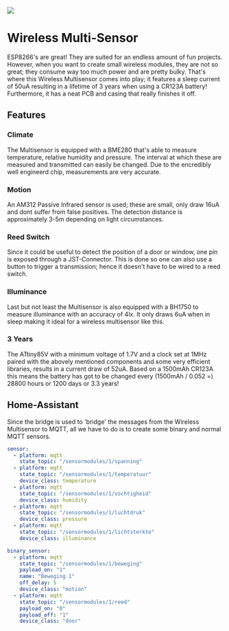 [![](https://img.shields.io/github/v/release/JVKran/Wireless-Multisensor.svg?style=flat-square)](https://github.com/JVKran/Wireless-Multisensor/releases/latest)

# Wireless Multi-Sensor
ESP8266's are great! They are suited for an endless amount of fun projects. However, when you want to create small wireless modules, they are not so great; they consume way too much power and are pretty bulky. That's where this Wireless Multisensor comes into play; it features a sleep current of 50uA resulting in a lifetime of 3 years when using a CR123A battery! Furthermore, it has a neat PCB and casing that really finishes it off.

## Features
### Climate
The Multisensor is equipped with a BME280 that's able to measure temperature, relative humidity and pressure. The interval at which these are measured and transmitted can easily be changed. Due to the encredibly well engineerd chip, measurements are very accurate.

### Motion
An AM312 Passive Infrared sensor is used; these are small, only draw 16uA and dont suffer from false positives. The detection distance is approximately 3-5m depending on light circumstances.

### Reed Switch
Since it could be useful to detect the position of a door or window, one pin is exposed through a JST-Connector. This is done so one can also use a button to trigger a transmission; hence it doesn't have to be wired to a reed switch.

### Illuminance
Last but not least the Multisensor is also equipped with a BH1750 to measure illuminance with an accuracy of 4lx. It only draws 6uA when in sleep making it ideal for a wireless multisensor like this.

### 3 Years
The ATtiny85V with a minimum voltage of 1.7V and a clock set at 1MHz paired with the abovely mentioned components and some very efficient libraries, results in a current draw of 52uA. Based on a 1500mAh CR123A this means the battery has got to be changed every (1500mAh / 0.052 =) 28800 hours or 1200 days or 3.3 years!

## Home-Assistant
Since the bridge is used to 'bridge' the messages from the Wireless Multisensor to MQTT, all we have to do is to create some binary and normal MQTT sensors.

```yaml
sensor:
  - platform: mqtt
    state_topic: "/sensormodules/1/spanning"                     
  - platform: mqtt
    state_topic: "/sensormodules/1/temperatuur"
    device_class: temperature
  - platform: mqtt
    state_topic: "/sensormodules/1/vochtigheid"                                                                             
    device_class: humidity                                                                                                                                   
  - platform: mqtt                                                                                                          
    state_topic: "/sensormodules/1/luchtdruk"                                                                               
    device_class: pressure                                                                                                  
  - platform: mqtt                                                                                                          
    state_topic: "/sensormodules/1/lichtsterkte"                                                                            
    device_class: illuminance 

binary_sensor:
  - platform: mqtt                                                                                                          
    state_topic: "/sensormodules/1/beweging"
    payload_on: "1"                                                                                                         
    name: "Beweging 1"                                                                                                      
    off_delay: 5                                                                                                            
    device_class: "motion"
  - platform: mqtt                                                                                                          
    state_topic: "/sensormodules/1/reed"                                                                                    
    payload_on: "0"                                                                                                         
    payload_off: "1"
    device_class: "door"                                                       
```
